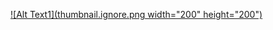 [![Alt Text1](thumbnail.ignore.png width="200" height="200")](https://www.youtube.com/watch?v=u4ua58qgJCc "ClickMe for Youtube Video")
